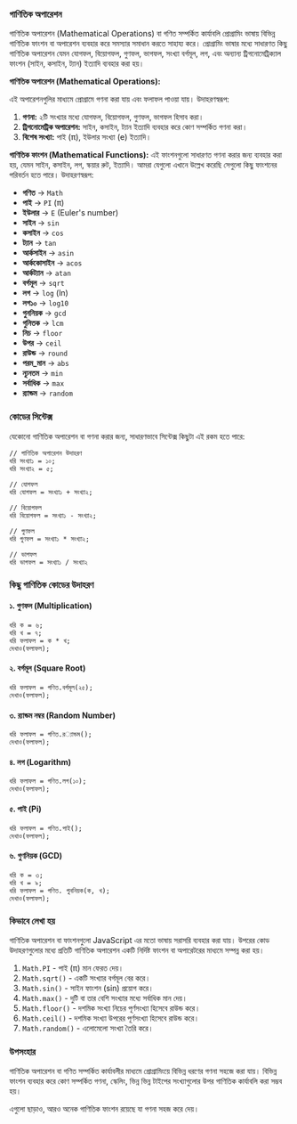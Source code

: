 ### গাণিতিক অপারেশন
গাণিতিক অপারেশন (Mathematical Operations) বা গণিত সম্পর্কিত কার্যাবলি প্রোগ্রামিং ভাষায় বিভিন্ন গাণিতিক ফাংশন বা অপারেশন ব্যবহার করে সমস্যার সমাধান করতে সাহায্য করে। প্রোগ্রামিং ভাষার মধ্যে সাধারণত কিছু গাণিতিক অপারেশন যেমন যোগফল, বিয়োগফল, গুণফল, ভাগফল, সংখ্যা বর্গমূল, লগ, এবং অন্যান্য ট্রিগনোমেট্রিক্যাল ফাংশন (সাইন, কসাইন, ট্যান) ইত্যাদি ব্যবহার করা হয়।

**গাণিতিক অপারেশন (Mathematical Operations):**

এই অপারেশনগুলির মাধ্যমে প্রোগ্রামে গণনা করা যায় এবং ফলাফল পাওয়া যায়। উদাহরণস্বরূপ:

1. **গণনা:** ২টি সংখ্যার মধ্যে যোগফল, বিয়োগফল, গুণফল, ভাগফল হিসাব করা।
2. **ট্রিগনোমেট্রিক অপারেশন:** সাইন, কসাইন, ট্যান ইত্যাদি ব্যবহার করে কোণ সম্পর্কিত গণনা করা।
3. **বিশেষ সংখ্যা:** পাই (π), ইউলার সংখ্যা (e) ইত্যাদি।

**গাণিতিক ফাংশন (Mathematical Functions):**
এই ফাংশনগুলো সাধারণত গণনা করার জন্য ব্যবহার করা হয়, যেমন সাইন, কসাইন, লগ, স্কয়ার রুট, ইত্যাদি। আমরা যেগুলো এখানে উল্লেখ করেছি সেগুলো কিছু ফাংশনের পরিবর্তন হতে পারে। উদাহরণস্বরূপ:

* **গণিত** → `Math`
* **পাই** → `PI` (π)
* **ইউলার** → `E` (Euler's number)
* **সাইন** → `sin`
* **কসাইন** → `cos`
* **ট্যান** → `tan`
* **আর্কসাইন** → `asin`
* **আর্ককোসাইন** → `acos`
* **আর্কট্যান** → `atan`
* **বর্গমূল** → `sqrt`
* **লগ** → `log` (ln)
* **লগ১০** → `log10`
* **গুননিয়ক** → `gcd`
* **গুনিতক** → `lcm`
* **নিচ** → `floor`
* **উপর** → `ceil`
* **রাউন্ড** → `round`
* **পরম\_মান** → `abs`
* **ন্যূনতম** → `min`
* **সর্বাধিক** → `max`
* **র‌্যান্ডম** → `random`

### কোডের সিন্টেক্স

যেকোনো গাণিতিক অপারেশন বা গণনা করার জন্য, সাধারণভাবে সিন্টেক্স কিছুটা এই রকম হতে পারে:

```text
// গাণিতিক অপারেশন উদাহরণ
ধরি সংখ্যা১ = ১০;
ধরি সংখ্যা২ = ৫;

// যোগফল
ধরি যোগফল = সংখ্যা১ + সংখ্যা২; 

// বিয়োগফল
ধরি বিয়োগফল = সংখ্যা১ - সংখ্যা২; 

// গুণফল
ধরি গুণফল = সংখ্যা১ * সংখ্যা২; 

// ভাগফল
ধরি ভাগফল = সংখ্যা১ / সংখ্যা২ 
```

### কিছু গাণিতিক কোডের উদাহরণ

#### ১. গুণফল (Multiplication)

```text
ধরি ক = ৬;
ধরি খ = ৭;
ধরি ফলাফল = ক * খ;
দেখাও(ফলাফল);
```

#### ২. বর্গমূল (Square Root)

```text
ধরি ফলাফল = গণিত.বর্গমূল(২৫);
দেখাও(ফলাফল);
```

#### ৩. র‌্যান্ডম নম্বর (Random Number)

```text
ধরি ফলাফল = গণিত.র‌্যান্ডম();
দেখাও(ফলাফল);
```

#### ৪. লগ (Logarithm)

```text
ধরি ফলাফল = গণিত.লগ(১০);
দেখাও(ফলাফল);
```

#### ৫. পাই (Pi)

```text
ধরি ফলাফল = গণিত.পাই();
দেখাও(ফলাফল);
```

#### ৬. গুণনিয়ক (GCD)

```text
ধরি ক = ৩;
ধরি খ = ৯;
ধরি ফলাফল = গণিত. গুননিয়ক(ক, খ);
দেখাও(ফলাফল);
```

### **কিভাবে লেখা হয়**

গাণিতিক অপারেশন বা ফাংশনগুলো JavaScript এর মতো ভাষায় সরাসরি ব্যবহার করা যায়। উপরের কোড উদাহরণগুলোর মধ্যে প্রতিটি গাণিতিক অপারেশন একটি নির্দিষ্ট ফাংশন বা অপারেটরের মাধ্যমে সম্পন্ন করা হয়।

1. `Math.PI` - পাই (π) মান ফেরত দেয়।
2. `Math.sqrt()` - একটি সংখ্যার বর্গমূল বের করে।
3. `Math.sin()` - সাইন ফাংশন (sin) প্রয়োগ করে।
4. `Math.max()` - দুটি বা তার বেশি সংখ্যার মধ্যে সর্বাধিক মান দেয়।
5. `Math.floor()` - দশমিক সংখ্যা নিচের পূর্ণসংখ্যা হিসেবে রাউন্ড করে।
6. `Math.ceil()` - দশমিক সংখ্যা উপরের পূর্ণসংখ্যা হিসেবে রাউন্ড করে।
7. `Math.random()` - এলোমেলো সংখ্যা তৈরি করে।

### উপসংহার

গাণিতিক অপারেশন বা গণিত সম্পর্কিত কার্যাবলীর মাধ্যমে প্রোগ্রামিংয়ে বিভিন্ন ধরণের গণনা সহজে করা যায়। বিভিন্ন ফাংশন ব্যবহার করে কোণ সম্পর্কিত গণনা, স্কেলিং, ভিন্ন ভিন্ন টাইপের সংখ্যাগুলোর উপর গাণিতিক কার্যাবলি করা সম্ভব হয়।

এগুলো ছাড়াও, আরও অনেক গাণিতিক ফাংশন রয়েছে যা গণনা সহজ করে দেয়।
